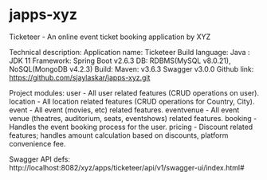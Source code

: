 # japps-xyz
Ticketeer - An online event ticket booking application by XYZ

Technical description:
Application name: Ticketeer
Build language: Java : JDK 11
Framework: Spring Boot v2.6.3
DB: RDBMS(MySQL v8.0.21), NoSQL(MongoDB v4.2.3)
Build: Maven: v3.6.3
Swagger v3.0.0
Github link: https://github.com/sjaylaskar/japps-xyz.git

Project modules:
user - All user related features (CRUD operations on user).
location - All location related features (CRUD operations for Country, City).
event - All event (movies, etc) related features.
eventvenue - All event venue (theatres, auditorium, seats, eventshows) related features.
booking - Handles the event booking process for the user.
pricing - Discount related features; handles amount calculation based on discounts, platform convenience fee.


Swagger API defs: http://localhost:8082/xyz/apps/ticketeer/api/v1/swagger-ui/index.html#

